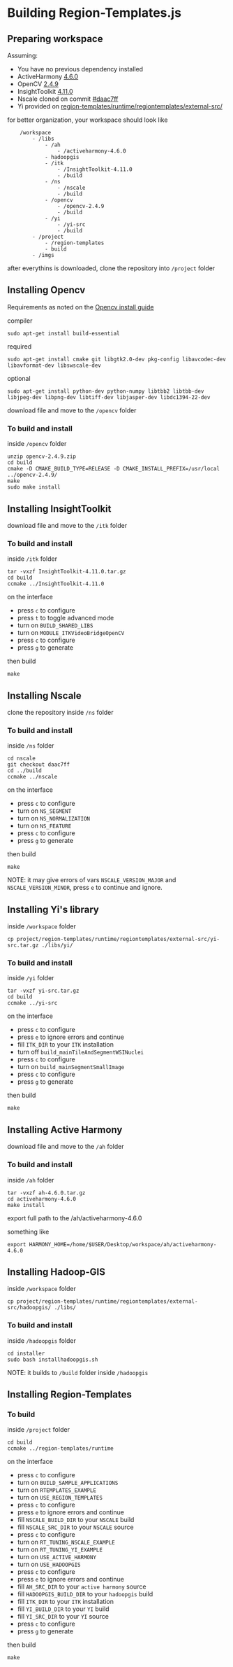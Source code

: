 # Building Region-Templates.js

## Preparing workspace

Assuming: 
- You have no previous dependency installed
- ActiveHarmony [4.6.0](http://www.dyninst.org/sites/default/files/downloads/harmony/ah-4.6.0.tar.gz)
- OpenCV [2.4.9](http://sourceforge.net/projects/opencvlibrary/files/opencv-unix/2.4.9/opencv-2.4.9.zip/download)
- InsightToolkit [4.11.0](https://sourceforge.net/projects/itk/files/itk/4.11/InsightToolkit-4.11.0.tar.gz/download)
- Nscale cloned on commit [#daac7ff](https://github.com/SBU-BMI/nscale/commit/daac7ff1be5198726e9225a6d4bdd97216be8e42)
- Yi provided on [region-templates/runtime/regiontemplates/external-src/](https://github.com/SBU-BMI/region-templates/tree/master/runtime/regiontemplates/external-src)


for better organization, your workspace should look like 
```
    /workspace
        - /libs
            - /ah
                - /activeharmony-4.6.0
            - hadoopgis
            - /itk
                - /InsightToolkit-4.11.0
                - /build
            - /ns
                - /nscale
                - /build
            - /opencv
                - /opencv-2.4.9
                - /build
            - /yi
                - /yi-src
                - /build
        - /project
            - /region-templates
            - build
        - /imgs
```


after everythins is downloaded, clone the repository into `/project` folder

## Installing Opencv 
Requirements as noted on the [Opencv install guide](http://docs.opencv.org/2.4/doc/tutorials/introduction/linux_install/linux_install.html)


compiler
```
sudo apt-get install build-essential
```

required
```
sudo apt-get install cmake git libgtk2.0-dev pkg-config libavcodec-dev libavformat-dev libswscale-dev
```

optional
```
sudo apt-get install python-dev python-numpy libtbb2 libtbb-dev libjpeg-dev libpng-dev libtiff-dev libjasper-dev libdc1394-22-dev
```

download file and move to the `/opencv` folder

### To build and install

inside `/opencv` folder
```
unzip opencv-2.4.9.zip
cd build
cmake -D CMAKE_BUILD_TYPE=RELEASE -D CMAKE_INSTALL_PREFIX=/usr/local ../opencv-2.4.9/
make
sudo make install
```

## Installing InsightToolkit

download file and move to the `/itk` folder

### To build and install

inside `/itk` folder
```
tar -vxzf InsightToolkit-4.11.0.tar.gz
cd build
ccmake ../InsightToolkit-4.11.0
```

on the interface
- press `c` to configure
- press `t` to toggle advanced mode
- turn on `BUILD_SHARED_LIBS`
- turn on `MODULE_ITKVideoBridgeOpenCV`
- press `c` to configure
- press `g` to generate

then build
```
make
```

## Installing Nscale

clone the repository inside `/ns` folder

### To build and install

inside `/ns` folder
```
cd nscale
git checkout daac7ff
cd ../build
ccmake ../nscale
```

on the interface
- press `c` to configure
- turn on `NS_SEGMENT`
- turn on `NS_NORMALIZATION`
- turn on `NS_FEATURE`
- press `c` to configure
- press `g` to generate

then build
```
make
```

NOTE: it may give errors of vars `NSCALE_VERSION_MAJOR` and `NSCALE_VERSION_MINOR`, press `e` to continue and ignore.

## Installing Yi's library

inside `/workspace` folder
```
cp project/region-templates/runtime/regiontemplates/external-src/yi-src.tar.gz ./libs/yi/
```

### To build and install

inside `/yi` folder

```
tar -vxzf yi-src.tar.gz
cd build
ccmake ../yi-src
```

on the interface
- press `c` to configure
- press `e` to ignore errors and continue
- fill `ITK_DIR` to your `ITK` installation
- turn off `build_mainTileAndSegmentWSINuclei`
- press `c` to configure
- turn on `build_mainSegmentSmallImage`
- press `c` to configure
- press `g` to generate

then build
```
make
```

## Installing Active Harmony

download file and move to the `/ah` folder

### To build and install

inside `/ah` folder
```
tar -vxzf ah-4.6.0.tar.gz
cd activeharmony-4.6.0 
make install
```

export full path to the /ah/activeharmony-4.6.0

something like
```
export HARMONY_HOME=/home/$USER/Desktop/workspace/ah/activeharmony-4.6.0
```

## Installing Hadoop-GIS

inside `/workspace` folder
```
cp project/region-templates/runtime/regiontemplates/external-src/hadoopgis/ ./libs/
```

### To build and install

inside `/hadoopgis` folder

```
cd installer
sudo bash installhadoopgis.sh 
```

NOTE: it builds to `/build` folder inside `/hadoopgis`

## Installing Region-Templates

### To build

inside `/project` folder
```
cd build
ccmake ../region-templates/runtime
```

on the interface
- press `c` to configure
- turn on `BUILD_SAMPLE_APPLICATIONS`
- turn on `RTEMPLATES_EXAMPLE`
- turn on `USE_REGION_TEMPLATES`
- press `c` to configure
- press `e` to ignore errors and continue
- fill `NSCALE_BUILD_DIR` to your `NSCALE` build
- fill `NSCALE_SRC_DIR` to your `NSCALE` source
- press `c` to configure
- turn on `RT_TUNING_NSCALE_EXAMPLE`
- turn on `RT_TUNING_YI_EXAMPLE`
- turn on `USE_ACTIVE_HARMONY`
- turn on `USE_HADOOPGIS`
- press `c` to configure
- press `e` to ignore errors and continue
- fill `AH_SRC_DIR` to your `active harmony` source
- fill `HADOOPGIS_BUILD_DIR` to your `hadoopgis` build
- fill `ITK_DIR` to your `ITK` installation
- fill `YI_BUILD_DIR` to your `YI` build
- fill `YI_SRC_DIR` to your `YI` source
- press `c` to configure
- press `g` to generate

then build
```
make
```
